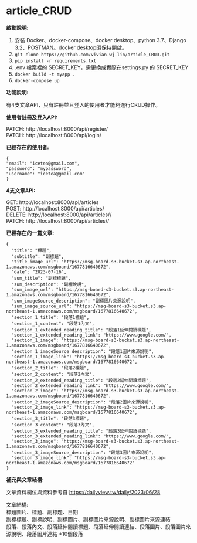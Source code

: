 # article_CRUD
**啟動說明:**

1. 安裝 Docker、docker-compose、docker desktop、python 3.7、Django 3.2、POSTMAN。docker desktop須保持開啟。
2. ```git clone https://github.com/vivian-wj-lin/article_CRUD.git```
3. ```pip install -r requirements.txt```
4. .env 檔案裡的 SECRET_KEY，需更換成實際在settings.py 的 SECRET_KEY
5. ```docker build -t myapp .```
6. ```docker-compose up```

**功能說明:**<br> 

有4支文章API，只有註冊並且登入的使用者才能夠進行CRUD操作。

**使用者註冊及登入API:**<br> 

PATCH: http://localhost:8000/api/register/<br> 
PATCH: http://localhost:8000/api/login/

**已經存在的使用者:**

```
{
"email": "icetea@gmail.com",
"password": "mypassword",
"username": "icetea@gmail.com"	
}
```

**4支文章API:**<br>

GET: http://localhost:8000/api/articles<br>
POST: http://localhost:8000/api/articles/<br>
DELETE: http://localhost:8000/api/articles/<id>/<br> 
PATCH: http://localhost:8000/api/articles/<id>/<br> 


**已經存在的一篇文章:**

```
{
  "title": "標題",
  "subtitle": "副標題",
  "title_image_url": "https://msg-board-s3-bucket.s3.ap-northeast-1.amazonaws.com/msgboard/1677816640672",
  "date": "2023-07-16",
  "sum_title": "副標標題",
  "sum_description": "副標說明",
  "sum_image_url": "https://msg-board-s3-bucket.s3.ap-northeast-1.amazonaws.com/msgboard/1677816640672",
  "sum_imageSource_description": "副標圖片來源說明",
  "sum_image_source_url": "https://msg-board-s3-bucket.s3.ap-northeast-1.amazonaws.com/msgboard/1677816640672",
  "section_1_title": "段落1標題",
  "section_1_content": "段落1內文",
  "section_1_extended_reading_title": "段落1延伸閱讀標題",
  "section_1_extended_reading_link": "https://www.google.com/",
  "section_1_image": "https://msg-board-s3-bucket.s3.ap-northeast-1.amazonaws.com/msgboard/1677816640672",
  "section_1_imageSource_description": "段落1圖片來源說明",
  "section_1_image_link": "https://msg-board-s3-bucket.s3.ap-northeast-1.amazonaws.com/msgboard/1677816640672",
  "section_2_title": "段落2標題",
  "section_2_content": "段落2內文",
  "section_2_extended_reading_title": "段落2延伸閱讀標題",
  "section_2_extended_reading_link": "https://www.google.com/",
  "section_2_image": "https://msg-board-s3-bucket.s3.ap-northeast-1.amazonaws.com/msgboard/1677816640672",
  "section_2_imageSource_description": "段落2圖片來源說明",
  "section_2_image_link": "https://msg-board-s3-bucket.s3.ap-northeast-1.amazonaws.com/msgboard/1677816640672",
  "section_3_title": "段落3標題",
  "section_3_content": "段落3內文",
  "section_3_extended_reading_title": "段落3延伸閱讀標題",
  "section_3_extended_reading_link": "https://www.google.com/",
  "section_3_image": "https://msg-board-s3-bucket.s3.ap-northeast-1.amazonaws.com/msgboard/1677816640672",
  "section_3_imageSource_description": "段落3圖片來源說明",
  "section_3_image_link": "https://msg-board-s3-bucket.s3.ap-northeast-1.amazonaws.com/msgboard/1677816640672"
}
```

**補充與文章結構:**<br>

文章資料欄位與資料參考自 https://dailyview.tw/daily/2023/06/28<br>

文章結構:<br>
標題圖片、標題、副標題、日期<br>
副標標題、副標說明、副標圖片、副標圖片來源說明、副標圖片來源連結<br>
段落、段落內文、段落延伸閱讀標題、段落延伸閱讀連結、段落圖片、段落圖片來源說明、段落圖片連結 *10個段落<br>
